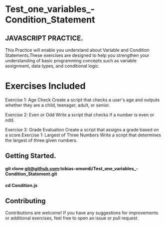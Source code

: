 # Test_one_variables_-Condition_Statement

## JAVASCRIPT PRACTICE.
This Practice will enable you understand about Variable and Condition Statements.These exercises are designed to help you strengthen your understanding of basic programming concepts such as variable assignment, data types, and conditional logic.

# Exercises Included
Exercise 1: Age Check
Create a script that checks a user's age and outputs whether they are a child, teenager, adult, or senior.

Exercise 2: Even or Odd
Write a script that checks if a number is even or odd.

Exercise 3: Grade Evaluation
Create a script that assigns a grade based on a score.Exercise 1: Largest of Three Numbers
Write a script that determines the largest of three given numbers.



## Getting Started.
#### git clone git@github.com:tobias-omondi/Test_one_variables_-Condition_Statement.git
#### cd Condition.js

## Contributing
Contributions are welcome! If you have any suggestions for improvements or additional exercises, feel free to open an issue or pull request.

